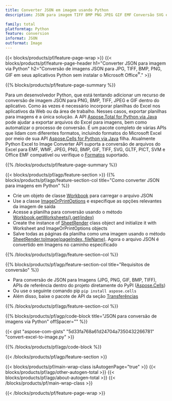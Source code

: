 ```yaml
---
title: Converter JSON em imagem usando Python
description: JSON para imagem TIFF BMP PNG JPEG GIF EMF Conversão SVG em seus aplicativos Python sem usar o Microsoft Excel 

family: total
platformtag: Python
feature: conversion
informat: JSON
outformat: Image
---
```

{{< blocks/products/pf/feature-page-wrap >}}
{{< blocks/products/pf/feature-page-header h1="Converter JSON para imagem via Python" h2="Conversão de imagens JSON para JPG, TIFF, BMP, PNG, GIF em seus aplicativos Python sem instalar o Microsoft Office<sup>&reg;</sup>." >}}

{{% blocks/products/pf/feature-page-summary %}}

Para um desenvolvedor Python, que está tentando adicionar um recurso de conversão de imagem JSON para PNG, BMP, TIFF, JPEG e GIF dentro do aplicativo. Como às vezes é necessário incorporar planilhas do Excel nos aplicativos da Web ou da área de trabalho. Nesses casos, exportar planilhas para imagens é a única solução. A API [Aspose.Total for Python via Java](https://products.aspose.com/total/python-java/) pode ajudar a exportar arquivos do Excel para imagens, bem como automatizar o processo de conversão. É um pacote completo de várias APIs que lidam com diferentes formatos, incluindo formatos do Microsoft Excel por meio de sua API [Aspose.Cells for Python via Java](https://products.aspose.com/cells/python-java/) filha. Atualmente Python Excel to Image Converter API suporta a conversão de arquivos do Excel para EMF, WMF, JPEG, PNG, BMP, GIF, TIFF, SVG, GLTF, PICT, SVM e Office EMF compatível ou verifique o [Formatos](https://docs.aspose.com/cells/python-java/supported-file-formats/) suportado. 

{{% /blocks/products/pf/feature-page-summary %}}

{{< blocks/products/pf/agp/feature-section >}}
{{% blocks/products/pf/agp/feature-section-col title="Como converter JSON para imagens em Python" %}}

- Crie um objeto de classe [Workbook](https://reference.aspose.com/cells/python-java/asposecells.api/Workbook) para carregar o arquivo JSON
- Use a classe [ImageOrPrintOptions](https://reference.aspose.com/cells/python-java/asposecells.api/ImageOrPrintOptions) e especifique as opções relevantes da imagem de saída
- Acesse a planilha para conversão usando o método [Workbook.getWorksheets().get(index)](https://reference.aspose.com//cells/python-java/asposecells.api/worksheetcollection#Item%20(int))
- Create the instance of [SheetRender](https://reference.aspose.com/cells/python/asposecells.api/SheetRender) class object and initialize it with Worksheet and ImageOrPrintOptions objects
- Salve todas as páginas da planilha como uma imagem usando o método [SheetRender.toImage(pageIndex, fileName)](https://reference.aspose.com//cells/python-java/asposecells.api/sheetrender#toImage(int,%20java.lang.String)). Agora o arquivo JSON é convertido em Imagens no caminho especificado

{{% /blocks/products/pf/agp/feature-section-col %}}

{{% blocks/products/pf/agp/feature-section-col title="Requisitos de conversão" %}}

- Para conversão de JSON para Imagens (JPG, PNG, GIF, BMP, TIFF), APIs de referência dentro do projeto diretamente do PyPI ([Aspose.Cells](https://pypi.org/project/aspose-cells/))
- Ou use o seguinte comando pip ```pip install aspose.cells``` 
- Além disso, baixe o pacote de API da seção [Transferências](https://releases.aspose.com/cells/python-java) 
 

{{% /blocks/products/pf/agp/feature-section-col %}}

{{% blocks/products/pf/agp/code-block title="JSON para conversão de imagens via Python" offSpacer="" %}}

{{< gist "aspose-com-gists" "5d33fa768a61d24704a7350432266781" "convert-excel-to-image.py" >}}

{{% /blocks/products/pf/agp/code-block %}}

{{< /blocks/products/pf/agp/feature-section >}}

{{< blocks/products/pf/main-wrap-class isAutogenPage="true" >}}
{{< blocks/products/pf/agp/other-autogen-total >}}
{{< blocks/products/pf/agp/about-autogen-total >}}
{{< /blocks/products/pf/main-wrap-class >}}

{{< /blocks/products/pf/feature-page-wrap >}}